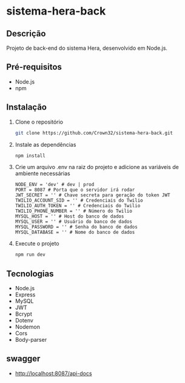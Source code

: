 # sistema-hera-back

## Descrição

Projeto de back-end do sistema Hera, desenvolvido em Node.js.

## Pré-requisitos

- Node.js
- npm

## Instalação

1. Clone o repositório

    ```bash
    git clone https://github.com/Crown32/sistema-hera-back.git
    ```

2. Instale as dependências

    ```bash
    npm install
    ```

3. Crie um arquivo .env na raiz do projeto e adicione as variáveis de ambiente necessárias

    ```env
    NODE_ENV = 'dev' # dev | prod
    PORT = 8087 # Porta que o servidor irá rodar
    JWT_SECRET = '' # Chave secreta para geração do token JWT
    TWILIO_ACCOUNT_SID = '' # Credenciais do Twilio
    TWILIO_AUTH_TOKEN = '' # Credenciais do Twilio
    TWILIO_PHONE_NUMBER = '' # Número do Twilio
    MYSQL_HOST = '' # Host do banco de dados
    MYSQL_USER = '' # Usuário do banco de dados
    MYSQL_PASSWORD = '' # Senha do banco de dados
    MYSQL_DATABASE = '' # Nome do banco de dados
    ```

4. Execute o projeto

    ```bash
    npm run dev
    ```

## Tecnologias

- Node.js
- Express
- MySQL
- JWT
- Bcrypt
- Dotenv
- Nodemon
- Cors
- Body-parser

## swagger

- <http://localhost:8087/api-docs>
